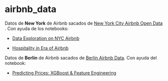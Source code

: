 # airbnb_data
 
Datos de <b>New York</b> de Airbnb sacados de <a href="https://www.kaggle.com/dgomonov/new-york-city-airbnb-open-data">New York City Airbnb Open Data </a>. Con ayuda de los notebooks:

- <a href="https://www.kaggle.com/dgomonov/data-exploration-on-nyc-airbnb">Data Exploration on NYC Airbnb</a>

- <a href="https://www.kaggle.com/biphili/hospitality-in-era-of-airbnb">Hospitality in Era of Airbnb</a>

Datos de <b>Berlin</b> de Airbnb sacados de <a href="https://www.kaggle.com/brittabettendorf/berlin-airbnb-data">Berlin Airbnb Data</a>. Con ayuda del notebook:

- <a href="https://www.kaggle.com/brittabettendorf/predicting-prices-xgboost-feature-engineering">Predicting Prices: XGBoost & Feature Engineering</a>

